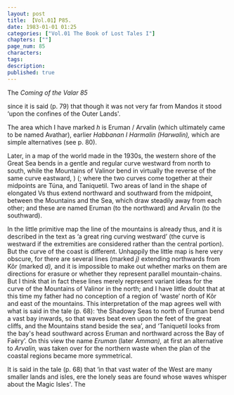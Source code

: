 ```yaml
---
layout: post
title: 【Vol.01】P85.
date: 1983-01-01 01:25
categories: ["Vol.01 The Book of Lost Tales I"]
chapters: [""]
page_num: 85
characters: 
tags: 
description: 
published: true
---
```


<p style="text-indent: 0;">
The <I>Coming of the Valar 85</I>
</p>

since it is said (p. 79) that though it was not very far from Mandos it stood ‘upon the confines of the Outer Lands'.

The area which I have marked <I>h </I>is Eruman / Arvalin (which ultimately came to be named Avathar), earlier <I>Habbanan I Harmalin (Harwalin), </I>which are simple alternatives (see p. 80).

Later, in a map of the world made in the 1930s, the western shore of the Great Sea bends in a gentle and regular curve westward from north to south, while the Mountains of Valinor bend in virtually the reverse of the same curve eastward, ) (; where the two curves come together at their midpoints are Túna, and Taniquetil. Two areas of land in the shape of elongated Vs thus extend northward and southward from the midpoint, between the Mountains and the Sea, which draw steadily away from each other; and these are named Eruman (to the northward) and Arvalin (to the southward).

In the little primitive map the line of the mountains is already thus, and it is described in the text as ‘a great ring curving westward’ (the curve is westward if the extremities are considered rather than the central portion). But the curve of the coast is different. Unhappily the little map is here very obscure, for there are several lines (marked <I>j) </I>extending northwards from Kôr (marked <I>d), </I>and it is impossible to make out whether marks on them are directions for erasure or whether they represent parallel mountain-chains. But I think that in fact these lines merely represent variant ideas for the curve of the Mountains of Valinor in the north; and I have little doubt that at this time my father had no conception of a region of ‘waste’ north of Kôr and east of the mountains. This interpretation of the map agrees well with what is said in the tale (p. 68): ‘the Shadowy Seas to north of Eruman bend a vast bay inwards, so that waves beat even upon the feet of the great cliffs, and the Mountains stand beside the sea’, and ‘Taniquetil looks from the bay's head southward across Eruman and northward across the Bay of Faëry’. On this view the name <I>Eruman </I>(later <I>Amman), </I>at first an alternative to <I>Arvalin, </I>was taken over for the northern waste when the plan of the coastal regions became more symmetrical.

It is said in the tale (p. 68) that ‘in that vast water of the West are many smaller lands and isles, ere the lonely seas are found whose waves whisper about the Magic Isles'. The

